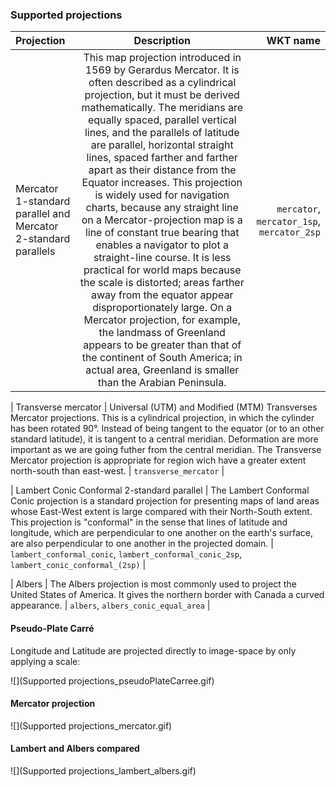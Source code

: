### Supported projections

| Projection     | Description  | WKT name     || :------------- | :----------: | -----------: |
| Mercator 1-standard parallel and Mercator 2-standard parallels | This map projection introduced in 1569 by Gerardus Mercator. It is often described as a cylindrical projection, but it must be derived mathematically. The meridians are equally spaced, parallel vertical lines, and the parallels of latitude are parallel, horizontal straight lines, spaced farther and farther apart as their distance from the Equator increases. This projection is widely used for navigation charts, because any straight line on a Mercator-projection map is a line of constant true bearing that enables a navigator to plot a straight-line course. It is less practical for world maps because the scale is distorted; areas farther away from the equator appear disproportionately large. On a Mercator projection, for example, the landmass of Greenland appears to be greater than that of the continent of South America; in actual area, Greenland is smaller than the Arabian Peninsula. | `mercator`, `mercator_1sp`, `mercator_2sp` |
| Transverse mercator | Universal (UTM) and Modified (MTM) Transverses Mercator projections. This is a cylindrical projection, in which the cylinder has been rotated 90°. Instead of being tangent to the equator (or to an other standard latitude), it is tangent to a central meridian. Deformation are more important as we are going futher from the central meridian. The Transverse Mercator projection is appropriate for region wich have a greater extent north-south than east-west. | `transverse_mercator` |
| Lambert Conic Conformal 2-standard parallel | The Lambert Conformal Conic projection is a standard projection for presenting maps of land areas whose East-West extent is large compared with their North-South extent. This projection is "conformal" in the sense that lines of latitude and longitude, which are perpendicular to one another on the earth's surface, are also perpendicular to one another in the projected domain. | `lambert_conformal_conic`, `lambert_conformal_conic_2sp`, `lambert_conic_conformal_(2sp)` |
| Albers | The Albers projection is most commonly used to project the United States of America. It gives the northern border with Canada a curved appearance. | `albers`, `albers_conic_equal_area` |

#### Pseudo-Plate Carré
Longitude and Latitude are projected directly to image-space by only applying a scale:
![](Supported projections_pseudoPlateCarree.gif)

#### Mercator projection
![](Supported projections_mercator.gif)

#### Lambert and Albers compared
![](Supported projections_lambert_albers.gif)